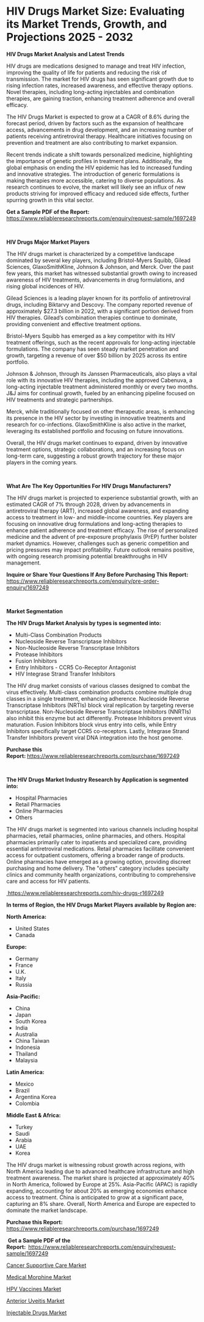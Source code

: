 <p><h1>HIV Drugs Market Size: Evaluating its Market Trends, Growth, and Projections 2025 - 2032</h1></p><p><strong>HIV Drugs Market Analysis and Latest Trends</strong></p>
<p><p>HIV drugs are medications designed to manage and treat HIV infection, improving the quality of life for patients and reducing the risk of transmission. The market for HIV drugs has seen significant growth due to rising infection rates, increased awareness, and effective therapy options. Novel therapies, including long-acting injectables and combination therapies, are gaining traction, enhancing treatment adherence and overall efficacy.</p><p>The HIV Drugs Market is expected to grow at a CAGR of 8.6% during the forecast period, driven by factors such as the expansion of healthcare access, advancements in drug development, and an increasing number of patients receiving antiretroviral therapy. Healthcare initiatives focusing on prevention and treatment are also contributing to market expansion.</p><p>Recent trends indicate a shift towards personalized medicine, highlighting the importance of genetic profiles in treatment plans. Additionally, the global emphasis on ending the HIV epidemic has led to increased funding and innovative strategies. The introduction of generic formulations is making therapies more accessible, catering to diverse populations. As research continues to evolve, the market will likely see an influx of new products striving for improved efficacy and reduced side effects, further spurring growth in this vital sector.</p></p>
<p><strong>Get a Sample PDF of the Report:&nbsp;</strong> <a href="https://www.reliableresearchreports.com/enquiry/request-sample/1697249?utm_campaign=117&utm_medium=2&utm_source=Github&utm_content=ia&utm_term=08032025&utm_id=hiv-drugs">https://www.reliableresearchreports.com/enquiry/request-sample/1697249</a></p>
<p>&nbsp;</p>
<p><strong>HIV Drugs Major Market Players</strong></p>
<p><p>The HIV drugs market is characterized by a competitive landscape dominated by several key players, including Bristol-Myers Squibb, Gilead Sciences, GlaxoSmithKline, Johnson & Johnson, and Merck. Over the past few years, this market has witnessed substantial growth owing to increased awareness of HIV treatments, advancements in drug formulations, and rising global incidences of HIV.</p><p>Gilead Sciences is a leading player known for its portfolio of antiretroviral drugs, including Biktarvy and Descovy. The company reported revenue of approximately $27.3 billion in 2022, with a significant portion derived from HIV therapies. Gilead’s combination therapies continue to dominate, providing convenient and effective treatment options.</p><p>Bristol-Myers Squibb has emerged as a key competitor with its HIV treatment offerings, such as the recent approvals for long-acting injectable formulations. The company has seen steady market penetration and growth, targeting a revenue of over $50 billion by 2025 across its entire portfolio.</p><p>Johnson & Johnson, through its Janssen Pharmaceuticals, also plays a vital role with its innovative HIV therapies, including the approved Cabenuva, a long-acting injectable treatment administered monthly or every two months. J&J aims for continual growth, fueled by an enhancing pipeline focused on HIV treatments and strategic partnerships.</p><p>Merck, while traditionally focused on other therapeutic areas, is enhancing its presence in the HIV sector by investing in innovative treatments and research for co-infections. GlaxoSmithKline is also active in the market, leveraging its established portfolio and focusing on future innovations.</p><p>Overall, the HIV drugs market continues to expand, driven by innovative treatment options, strategic collaborations, and an increasing focus on long-term care, suggesting a robust growth trajectory for these major players in the coming years.</p></p>
<p>&nbsp;</p>
<p><strong>What Are The Key Opportunities For HIV Drugs Manufacturers?</strong></p>
<p><p>The HIV drugs market is projected to experience substantial growth, with an estimated CAGR of 7% through 2028, driven by advancements in antiretroviral therapy (ART), increased global awareness, and expanding access to treatment in low- and middle-income countries. Key players are focusing on innovative drug formulations and long-acting therapies to enhance patient adherence and treatment efficacy. The rise of personalized medicine and the advent of pre-exposure prophylaxis (PrEP) further bolster market dynamics. However, challenges such as generic competition and pricing pressures may impact profitability. Future outlook remains positive, with ongoing research promising potential breakthroughs in HIV management.</p></p>
<p><strong>Inquire or Share Your Questions If Any Before Purchasing This Report:</strong> <a href="https://www.reliableresearchreports.com/enquiry/pre-order-enquiry/1697249?utm_campaign=117&utm_medium=2&utm_source=Github&utm_content=ia&utm_term=08032025&utm_id=hiv-drugs">https://www.reliableresearchreports.com/enquiry/pre-order-enquiry/1697249</a></p>
<p>&nbsp;</p>
<p><strong>Market Segmentation</strong></p>
<p><strong>The HIV Drugs Market Analysis by types is segmented into:</strong></p>
<p><ul><li>Multi-Class Combination Products</li><li>Nucleoside Reverse Transcriptase Inhibitors</li><li>Non-Nucleoside Reverse Transcriptase Inhibitors</li><li>Protease Inhibitors</li><li>Fusion Inhibitors</li><li>Entry Inhibitors - CCR5 Co-Receptor Antagonist</li><li>HIV Integrase Strand Transfer Inhibitors</li></ul></p>
<p><p>The HIV drug market consists of various classes designed to combat the virus effectively. Multi-class combination products combine multiple drug classes in a single treatment, enhancing adherence. Nucleoside Reverse Transcriptase Inhibitors (NRTIs) block viral replication by targeting reverse transcriptase. Non-Nucleoside Reverse Transcriptase Inhibitors (NNRTIs) also inhibit this enzyme but act differently. Protease Inhibitors prevent virus maturation. Fusion Inhibitors block virus entry into cells, while Entry Inhibitors specifically target CCR5 co-receptors. Lastly, Integrase Strand Transfer Inhibitors prevent viral DNA integration into the host genome.</p></p>
<p><strong>Purchase this Report:&nbsp;</strong><a href="https://www.reliableresearchreports.com/purchase/1697249?utm_campaign=117&utm_medium=2&utm_source=Github&utm_content=ia&utm_term=08032025&utm_id=hiv-drugs">https://www.reliableresearchreports.com/purchase/1697249</a></p>
<p>&nbsp;</p>
<p><strong>The HIV Drugs Market Industry Research by Application is segmented into:</strong></p>
<p><ul><li>Hospital Pharmacies</li><li>Retail Pharmacies</li><li>Online Pharmacies</li><li>Others</li></ul></p>
<p><p>The HIV drugs market is segmented into various channels including hospital pharmacies, retail pharmacies, online pharmacies, and others. Hospital pharmacies primarily cater to inpatients and specialized care, providing essential antiretroviral medications. Retail pharmacies facilitate convenient access for outpatient customers, offering a broader range of products. Online pharmacies have emerged as a growing option, providing discreet purchasing and home delivery. The "others" category includes specialty clinics and community health organizations, contributing to comprehensive care and access for HIV patients.</p></p>
<p><a href="https://www.reliableresearchreports.com/hiv-drugs-r1697249?utm_campaign=117&utm_medium=2&utm_source=Github&utm_content=ia&utm_term=08032025&utm_id=hiv-drugs">&nbsp;https://www.reliableresearchreports.com/hiv-drugs-r1697249</a></p>
<p><strong>In terms of Region, the HIV Drugs Market Players available by Region are:</strong></p>
<p>
    <p> <strong> North America: </strong>
        <ul>
            <li>United States</li>
            <li>Canada</li>
        </ul>
        </p> 
    <p> <strong> Europe: </strong>
        <ul>
            <li>Germany</li>
            <li>France</li>
            <li>U.K.</li>
            <li>Italy</li>
            <li>Russia</li>
        </ul>
        </p> 
    <p> <strong> Asia-Pacific: </strong>
        <ul>
            <li>China</li>
            <li>Japan</li>
            <li>South Korea</li>
            <li>India</li>
            <li>Australia</li>
            <li>China Taiwan</li>
            <li>Indonesia</li>
            <li>Thailand</li>
            <li>Malaysia</li>
        </ul>
        </p> 
    <p> <strong> Latin America: </strong>
        <ul>
            <li>Mexico</li>
            <li>Brazil</li>
            <li>Argentina Korea</li>
            <li>Colombia</li>
        </ul>
        </p> 
    <p> <strong> Middle East & Africa: </strong>
        <ul>
            <li>Turkey</li>
            <li>Saudi</li>
            <li>Arabia</li>
            <li>UAE</li>
            <li>Korea</li>
        </ul>
    </p>
    </p>
<p><p>The HIV drugs market is witnessing robust growth across regions, with North America leading due to advanced healthcare infrastructure and high treatment awareness. The market share is projected at approximately 40% in North America, followed by Europe at 25%. Asia-Pacific (APAC) is rapidly expanding, accounting for about 20% as emerging economies enhance access to treatment. China is anticipated to grow at a significant pace, capturing an 8% share. Overall, North America and Europe are expected to dominate the market landscape.</p></p>
<p><strong>Purchase this Report: </strong><a href="https://www.reliableresearchreports.com/purchase/1697249?utm_campaign=117&utm_medium=2&utm_source=Github&utm_content=ia&utm_term=08032025&utm_id=hiv-drugs">https://www.reliableresearchreports.com/purchase/1697249</a></p>
<p>&nbsp;<strong>Get a Sample PDF of the Report:&nbsp;&nbsp;</strong><a href="https://www.reliableresearchreports.com/enquiry/request-sample/1697249?utm_campaign=117&utm_medium=2&utm_source=Github&utm_content=ia&utm_term=08032025&utm_id=hiv-drugs">https://www.reliableresearchreports.com/enquiry/request-sample/1697249</a></p>
<p><strong></strong></p>
<p><p><a href="https://github.com/shefikagbons/Market-Research-Report-List-1/blob/main/cancer-supportive-care-market.md?utm_campaign=117&utm_medium=2&utm_source=Github&utm_content=ia&utm_term=08032025&utm_id=hiv-drugs">Cancer Supportive Care Market</a></p><p><a href="https://github.com/signallaikun/Market-Research-Report-List-1/blob/main/medical-morphine-market.md?utm_campaign=117&utm_medium=2&utm_source=Github&utm_content=ia&utm_term=08032025&utm_id=hiv-drugs">Medical Morphine Market</a></p><p><a href="https://github.com/mateyappiazo/Market-Research-Report-List-1/blob/main/hpv-vaccines-market.md?utm_campaign=117&utm_medium=2&utm_source=Github&utm_content=ia&utm_term=08032025&utm_id=hiv-drugs">HPV Vaccines Market</a></p><p><a href="https://github.com/nontoengolo/Market-Research-Report-List-1/blob/main/anterior-uveitis-market.md?utm_campaign=117&utm_medium=2&utm_source=Github&utm_content=ia&utm_term=08032025&utm_id=hiv-drugs">Anterior Uveitis Market</a></p><p><a href="https://github.com/pomasifilo/Market-Research-Report-List-1/blob/main/injectable-drugs-market.md?utm_campaign=117&utm_medium=2&utm_source=Github&utm_content=ia&utm_term=08032025&utm_id=hiv-drugs">Injectable Drugs Market</a></p></p>